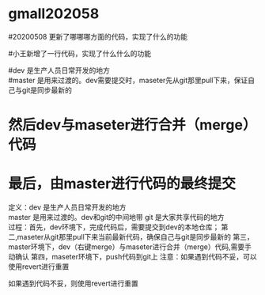 # gmall202058

#20200508  更新了哪哪哪方面的代码，实现了什么的功能

#小王新增了一行代码，实现了什么什么的功能

#dev        是生产人员日常开发的地方     
#master     是用来过渡的。dev需要提交时，maseter先从git那里pull下来，保证自己与git是同步最新的
#           然后dev与maseter进行合并（merge）代码
#           最后，由master进行代码的最终提交


定义：dev        是生产人员日常开发的地方     
      master     是用来过渡的。dev和git的中间地带
      git        是大家共享代码的地方      
过程：首先，dev环境下，完成代码后，需要提交到dev的本地仓库；
      第二,maseter从git那里pull下来当前最新代码，确保自己与git是同步最新的
      第三，master环境下，dev（右键merge）与maseter进行合并（merge）代码,需要手动确认
      第四，maseter环境下，push代码到git上
注意：如果遇到代码不妥，可以使用revert进行重置


如果遇到代码不妥，则使用revert进行重置
